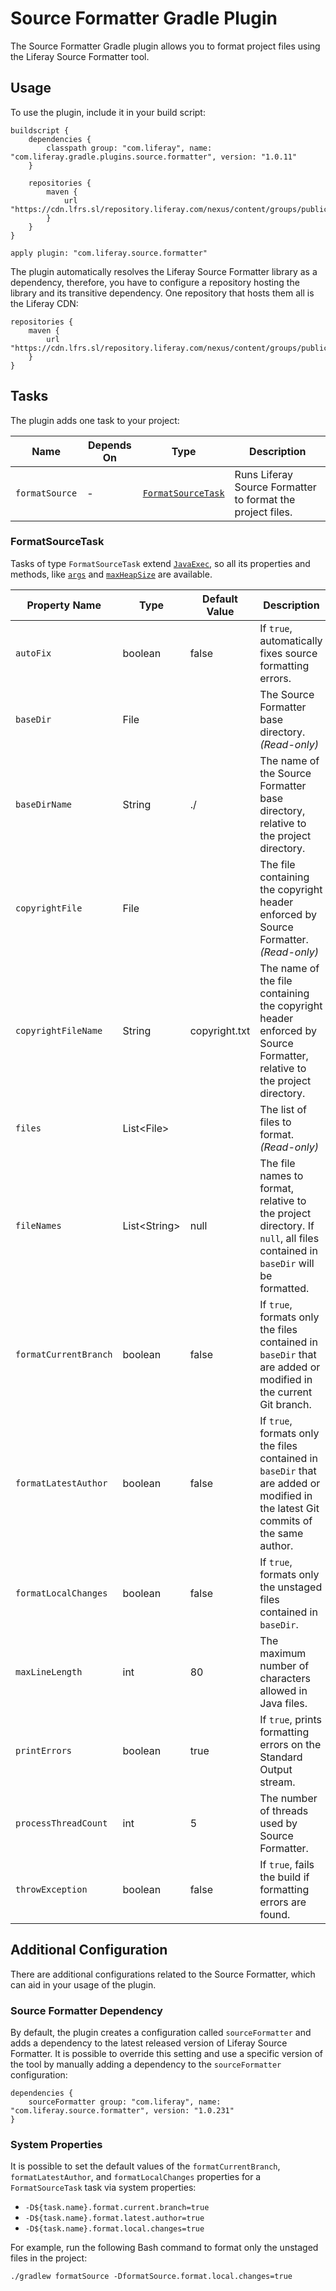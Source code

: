 # Source Formatter Gradle Plugin

The Source Formatter Gradle plugin allows you to format project files using the
Liferay Source Formatter tool.

## Usage

To use the plugin, include it in your build script:

    buildscript {
        dependencies {
            classpath group: "com.liferay", name: "com.liferay.gradle.plugins.source.formatter", version: "1.0.11"
        }

        repositories {
            maven {
                url "https://cdn.lfrs.sl/repository.liferay.com/nexus/content/groups/public"
            }
        }
    }

    apply plugin: "com.liferay.source.formatter"

The plugin automatically resolves the Liferay Source Formatter library as a
dependency, therefore, you have to configure a repository hosting the library
and its transitive dependency. One repository that hosts them all is the Liferay
CDN:

    repositories {
        maven {
            url "https://cdn.lfrs.sl/repository.liferay.com/nexus/content/groups/public"
        }
    }

## Tasks

The plugin adds one task to your project:

Name | Depends On | Type | Description
---- | ---------- | ---- | -----------
`formatSource` | - | [`FormatSourceTask`](#formatsourcetask) | Runs Liferay Source Formatter to format the project files.

### FormatSourceTask

Tasks of type `FormatSourceTask` extend [`JavaExec`](https://docs.gradle.org/current/dsl/org.gradle.api.tasks.JavaExec.html),
so all its properties and methods, like [`args`](https://docs.gradle.org/current/dsl/org.gradle.api.tasks.JavaExec.html#org.gradle.api.tasks.JavaExec:args(java.lang.Iterable))
and [`maxHeapSize`](https://docs.gradle.org/current/dsl/org.gradle.api.tasks.JavaExec.html#org.gradle.api.tasks.JavaExec:maxHeapSize)
are available.

Property Name | Type | Default Value | Description
------------- | ---- | ------------- | -----------
`autoFix` | boolean | false | If `true`, automatically fixes source formatting errors.
`baseDir` | File |  | The Source Formatter base directory. *(Read-only)*
`baseDirName` | String | ./ | The name of the Source Formatter base directory, relative to the project directory.
`copyrightFile` | File | | The file containing the copyright header enforced by Source Formatter. *(Read-only)*
`copyrightFileName` | String | copyright.txt | The name of the file containing the copyright header enforced by Source Formatter, relative to the project directory.
`files` | List\<File> | | The list of files to format. *(Read-only)*
`fileNames` | List\<String> | null | The file names to format, relative to the project directory. If `null`, all files contained in `baseDir` will be formatted.
`formatCurrentBranch` | boolean | false | If `true`, formats only the files contained in `baseDir` that are added or modified in the current Git branch.
`formatLatestAuthor` | boolean | false | If `true`, formats only the files contained in `baseDir` that are added or modified in the latest Git commits of the same author.
`formatLocalChanges` | boolean | false | If `true`, formats only the unstaged files contained in `baseDir`.
`maxLineLength` | int | 80 | The maximum number of characters allowed in Java files.
`printErrors` | boolean | true | If `true`, prints formatting errors on the Standard Output stream.
`processThreadCount` | int | 5 | The number of threads used by Source Formatter.
`throwException` | boolean | false | If `true`, fails the build if formatting errors are found.

## Additional Configuration

There are additional configurations related to the Source Formatter, which can
aid in your usage of the plugin.

### Source Formatter Dependency

By default, the plugin creates a configuration called `sourceFormatter` and adds
a dependency to the latest released version of Liferay Source Formatter. It is
possible to override this setting and use a specific version of the tool by
manually adding a dependency to the `sourceFormatter` configuration:

    dependencies {
        sourceFormatter group: "com.liferay", name: "com.liferay.source.formatter", version: "1.0.231"
    }

### System Properties

It is possible to set the default values of the `formatCurrentBranch`,
`formatLatestAuthor`, and `formatLocalChanges` properties for a
`FormatSourceTask` task via system properties:

- `-D${task.name}.format.current.branch=true`
- `-D${task.name}.format.latest.author=true`
- `-D${task.name}.format.local.changes=true`

For example, run the following Bash command to format only the unstaged files in
the project:

    ./gradlew formatSource -DformatSource.format.local.changes=true